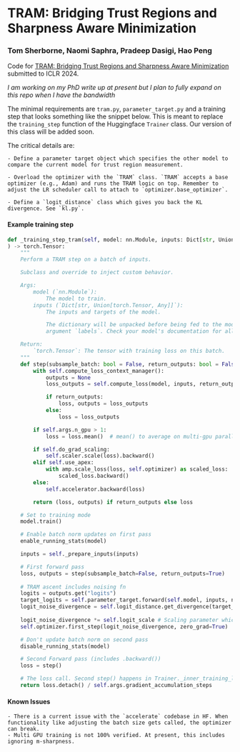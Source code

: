 # TRAM: Bridging Trust Regions and Sharpness Aware Minimization
### Tom Sherborne, Naomi Saphra, Pradeep Dasigi, Hao Peng

Code for [TRAM: Bridging Trust Regions and Sharpness Aware Minimization](https://arxiv.org/abs/2310.03646) submitted to ICLR 2024.

_I am working on my PhD write up at present but I plan to fully expand on this repo when I have the bandwidth_

The minimal requirements are `tram.py`, `parameter_target.py` and a training step that looks something like the snippet below. This is meant to replace the `training_step` function of the Huggingface `Trainer` class. Our version of this class will be added soon.

The critical details are:

    - Define a parameter target object which specifies the other model to compare the current model for trust region measurement.

    - Overload the optimizer with the `TRAM` class. `TRAM` accepts a base optimizer (e.g., Adam) and runs the TRAM logic on top. Remember to adjust the LR scheduler call to attach to `optimizer.base_optimizer`.

    - Define a `logit_distance` class which gives you back the KL divergence. See `kl.py`.



#### Example training step 

```python
def _training_step_tram(self, model: nn.Module, inputs: Dict[str, Union[torch.Tensor, Any]]
) -> torch.Tensor:
    """
    Perform a TRAM step on a batch of inputs.

    Subclass and override to inject custom behavior.

    Args:
        model (`nn.Module`):
            The model to train.
        inputs (`Dict[str, Union[torch.Tensor, Any]]`):
            The inputs and targets of the model.

            The dictionary will be unpacked before being fed to the model. Most models expect the targets under the
            argument `labels`. Check your model's documentation for all accepted arguments.

    Return:
        `torch.Tensor`: The tensor with training loss on this batch.
    """    
    def step(subsample_batch: bool = False, return_outputs: bool = False) -> Union[Tuple[torch.Tensor, Dict[str, torch.Tensor]], torch.Tensor]:
        with self.compute_loss_context_manager():
            outputs = None
            loss_outputs = self.compute_loss(model, inputs, return_outputs=return_outputs, subsample_batch=subsample_batch)

            if return_outputs:
                loss, outputs = loss_outputs
            else:
                loss = loss_outputs

        if self.args.n_gpu > 1:
            loss = loss.mean()  # mean() to average on multi-gpu parallel training

        if self.do_grad_scaling:
            self.scaler.scale(loss).backward()
        elif self.use_apex:
            with amp.scale_loss(loss, self.optimizer) as scaled_loss:
                scaled_loss.backward()
        else:
            self.accelerator.backward(loss)

        return (loss, outputs) if return_outputs else loss

    # Set to training mode
    model.train()

    # Enable batch norm updates on first pass
    enable_running_stats(model)

    inputs = self._prepare_inputs(inputs)

    # First forward pass
    loss, outputs = step(subsample_batch=False, return_outputs=True)
    
    # TRAM ascent includes noising fn
    logits = outputs.get("logits")
    target_logits = self.parameter_target.forward(self.model, inputs, noise_gradient=False).get("logits")
    logit_noise_divergence = self.logit_distance.get_divergence(target_logits, logits)
    
    logit_noise_divergence *= self.logit_scale # Scaling parameter which may be needed for CLM
    self.optimizer.first_step(logit_noise_divergence, zero_grad=True)

    # Don't update batch norm on second pass
    disable_running_stats(model)

    # Second Forward pass (includes .backward())
    loss = step()

    # The loss call. Second step() happens in Trainer._inner_training_loop
    return loss.detach() / self.args.gradient_accumulation_steps

```

#### Known Issues
    - There is a current issue with the `accelerate` codebase in HF. When functionality like adjusting the batch size gets called, the optimizer can break. 
    - Multi GPU training is not 100% verified. At present, this includes ignoring m-sharpness.
